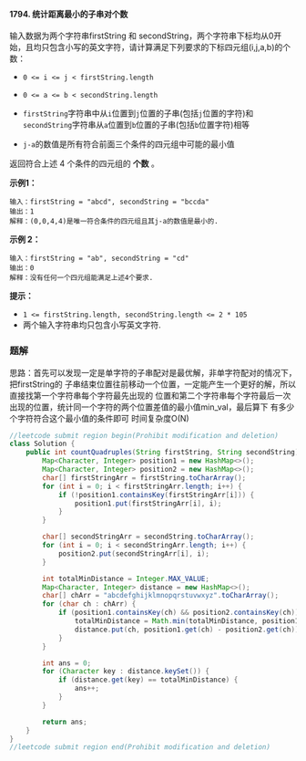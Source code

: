 #### 1794. 统计距离最小的子串对个数

输入数据为两个字符串firstString 和 secondString，两个字符串下标均从0开始，且均只包含小写的英文字符，请计算满足下列要求的下标四元组(i,j,a,b)的个数：

- `0 <= i <= j < firstString.length`

- `0 <= a <= b < secondString.length`

- `firstString`字符串中从`i`位置到`j`位置的子串(包括`j`位置的字符)和`secondString`字符串从`a`位置到`b`位置的子串(包括`b`位置字符)相等

- `j-a`的数值是所有符合前面三个条件的四元组中可能的最小值

返回符合上述 4 个条件的四元组的 **个数** 。

**示例1：**

```shell
输入：firstString = "abcd", secondString = "bccda"
输出：1
解释：(0,0,4,4)是唯一符合条件的四元组且其j-a的数值是最小的.
```

**示例 2：**

```shell
输入：firstString = "ab", secondString = "cd"
输出：0
解释：没有任何一个四元组能满足上述4个要求.
```

**提示：**

- `1 <= firstString.length, secondString.length <= 2 * 105`
- 两个输入字符串均只包含小写英文字符.

### 题解

思路：首先可以发现一定是单字符的子串配对是最优解，非单字符配对的情况下，把firstString的
子串结束位置往前移动一个位置，一定能产生一个更好的解，所以直接找第一个字符串每个字符最先出现的
位置和第二个字符串每个字符最后一次出现的位置，统计同一个字符的两个位置差值的最小值min_val，最后算下
有多少个字符符合这个最小值的条件即可 时间复杂度O(N)

```java
//leetcode submit region begin(Prohibit modification and deletion)
class Solution {
    public int countQuadruples(String firstString, String secondString) {
        Map<Character, Integer> position1 = new HashMap<>();
        Map<Character, Integer> position2 = new HashMap<>();
        char[] firstStringArr = firstString.toCharArray();
        for (int i = 0; i < firstStringArr.length; i++) {
            if (!position1.containsKey(firstStringArr[i])) {
                position1.put(firstStringArr[i], i);
            }
        }

        char[] secondStringArr = secondString.toCharArray();
        for (int i = 0; i < secondStringArr.length; i++) {
            position2.put(secondStringArr[i], i);
        }

        int totalMinDistance = Integer.MAX_VALUE;
        Map<Character, Integer> distance = new HashMap<>();
        char[] chArr = "abcdefghijklmnopqrstuvwxyz".toCharArray();
        for (char ch : chArr) {
            if (position1.containsKey(ch) && position2.containsKey(ch)) {
                totalMinDistance = Math.min(totalMinDistance, position1.get(ch) - position2.get(ch));
                distance.put(ch, position1.get(ch) - position2.get(ch));
            }
        }

        int ans = 0;
        for (Character key : distance.keySet()) {
            if (distance.get(key) == totalMinDistance) {
                ans++;
            }
        }

        return ans;
    }
}
//leetcode submit region end(Prohibit modification and deletion)

```

